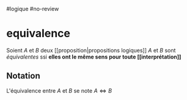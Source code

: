 #logique #no-review 
# equivalence
Soient $A$ et $B$ deux [[proposition|propositions logiques]]
$A$ et $B$ sont _équivalentes_ ssi **elles ont le même sens pour toute [[interprétation]]**

## Notation
L'équivalence entre $A$ et $B$ se note $A\iff B$

